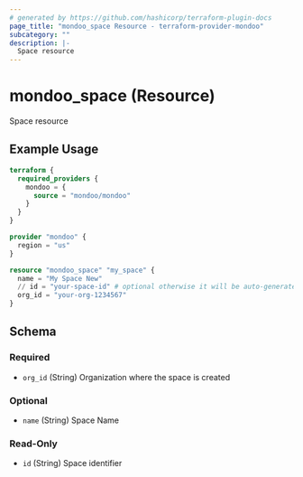 ```yaml
---
# generated by https://github.com/hashicorp/terraform-plugin-docs
page_title: "mondoo_space Resource - terraform-provider-mondoo"
subcategory: ""
description: |-
  Space resource
---
```


# mondoo_space (Resource)

Space resource

## Example Usage

```terraform
terraform {
  required_providers {
    mondoo = {
      source = "mondoo/mondoo"
    }
  }
}

provider "mondoo" {
  region = "us"
}

resource "mondoo_space" "my_space" {
  name = "My Space New"
  // id = "your-space-id" # optional otherwise it will be auto-generated
  org_id = "your-org-1234567"
}
```

<!-- schema generated by tfplugindocs -->
## Schema

### Required

- `org_id` (String) Organization where the space is created

### Optional

- `name` (String) Space Name

### Read-Only

- `id` (String) Space identifier
